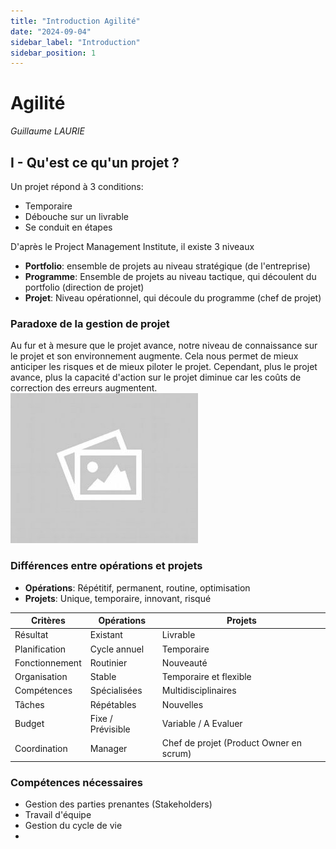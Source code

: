 ```yaml
---
title: "Introduction Agilité"
date: "2024-09-04"
sidebar_label: "Introduction"
sidebar_position: 1
---
```


# Agilité
*Guillaume LAURIE*

## I - Qu'est ce qu'un projet ?
Un projet répond à 3 conditions:
- Temporaire
- Débouche sur un livrable
- Se conduit en étapes

D'après le Project Management Institute, il existe 3 niveaux
- **Portfolio**: ensemble de projets au niveau stratégique (de l'entreprise)
- **Programme**: Ensemble de projets au niveau tactique, qui découlent du portfolio (direction de projet)
- **Projet**: Niveau opérationnel, qui découle du programme (chef de projet)

### Paradoxe de la gestion de projet
Au fur et à mesure que le projet avance, notre niveau de connaissance sur le projet et son environnement augmente. Cela nous permet de mieux anticiper les risques et de mieux piloter le projet. Cependant, plus le projet avance, plus la capacité d'action sur le projet diminue car les coûts de correction des erreurs augmentent.\
![Paradoxe de la gestion de projet](./illustrations/todo.jpg)

### Différences entre opérations et projets
- **Opérations**: Répétitif, permanent, routine, optimisation
- **Projets**: Unique, temporaire, innovant, risqué

| Critères | Opérations | Projets |
|----------|------------|---------|
| Résultat | Existant | Livrable |
| Planification | Cycle annuel | Temporaire |
| Fonctionnement | Routinier | Nouveauté |
| Organisation | Stable | Temporaire et flexible |
| Compétences | Spécialisées | Multidisciplinaires |
| Tâches | Répétables | Nouvelles |
| Budget | Fixe / Prévisible | Variable / A Evaluer |
| Coordination | Manager | Chef de projet (Product Owner en scrum) |


### Compétences nécessaires
- Gestion des parties prenantes (Stakeholders)
- Travail d'équipe
- Gestion du cycle de vie
-